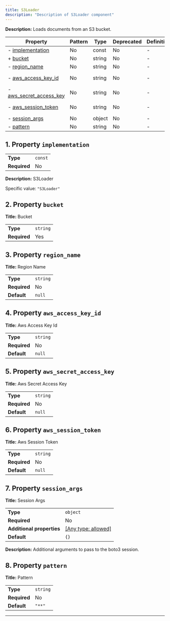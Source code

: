 ```yaml
---
title: S3Loader
description: "Description of S3Loader component"
---
```


**Description:** Loads documents from an S3 bucket.

| Property                                           | Pattern | Type   | Deprecated | Definition | Title/Description     |
| -------------------------------------------------- | ------- | ------ | ---------- | ---------- | --------------------- |
| - [implementation](#implementation )               | No      | const  | No         | -          | S3Loader              |
| + [bucket](#bucket )                               | No      | string | No         | -          | Bucket                |
| - [region_name](#region_name )                     | No      | string | No         | -          | Region Name           |
| - [aws_access_key_id](#aws_access_key_id )         | No      | string | No         | -          | Aws Access Key Id     |
| - [aws_secret_access_key](#aws_secret_access_key ) | No      | string | No         | -          | Aws Secret Access Key |
| - [aws_session_token](#aws_session_token )         | No      | string | No         | -          | Aws Session Token     |
| - [session_args](#session_args )                   | No      | object | No         | -          | Session Args          |
| - [pattern](#pattern )                             | No      | string | No         | -          | Pattern               |

## <a name="implementation"></a>1. Property `implementation`

|              |         |
| ------------ | ------- |
| **Type**     | `const` |
| **Required** | No      |

**Description:** S3Loader

Specific value: `"S3Loader"`

## <a name="bucket"></a>2. Property `bucket`

**Title:** Bucket

|              |          |
| ------------ | -------- |
| **Type**     | `string` |
| **Required** | Yes      |

## <a name="region_name"></a>3. Property `region_name`

**Title:** Region Name

|              |          |
| ------------ | -------- |
| **Type**     | `string` |
| **Required** | No       |
| **Default**  | `null`   |

## <a name="aws_access_key_id"></a>4. Property `aws_access_key_id`

**Title:** Aws Access Key Id

|              |          |
| ------------ | -------- |
| **Type**     | `string` |
| **Required** | No       |
| **Default**  | `null`   |

## <a name="aws_secret_access_key"></a>5. Property `aws_secret_access_key`

**Title:** Aws Secret Access Key

|              |          |
| ------------ | -------- |
| **Type**     | `string` |
| **Required** | No       |
| **Default**  | `null`   |

## <a name="aws_session_token"></a>6. Property `aws_session_token`

**Title:** Aws Session Token

|              |          |
| ------------ | -------- |
| **Type**     | `string` |
| **Required** | No       |
| **Default**  | `null`   |

## <a name="session_args"></a>7. Property `session_args`

**Title:** Session Args

|                           |                                                                           |
| ------------------------- | ------------------------------------------------------------------------- |
| **Type**                  | `object`                                                                  |
| **Required**              | No                                                                        |
| **Additional properties** | [[Any type: allowed]](# "Additional Properties of any type are allowed.") |
| **Default**               | `{}`                                                                      |

**Description:** Additional arguments to pass to the boto3 session.

## <a name="pattern"></a>8. Property `pattern`

**Title:** Pattern

|              |          |
| ------------ | -------- |
| **Type**     | `string` |
| **Required** | No       |
| **Default**  | `"**"`   |

----------------------------------------------------------------------------------------------------------------------------
